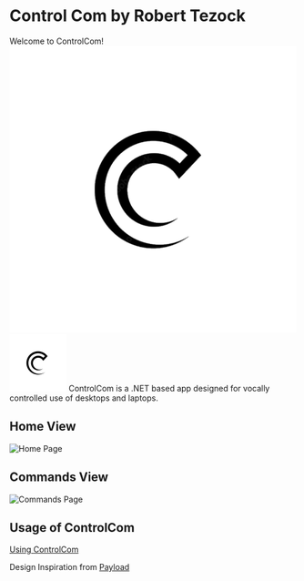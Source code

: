 # Control Com by Robert Tezock

Welcome to ControlCom!
![Logo](./ModernDesign/Images/ControlCom-Logo.png)
<img src="./ModernDesign/Images/ControlCom-Logo.png" width="100" height="100"/>
ControlCom is a .NET based app designed for vocally controlled use of desktops and laptops.

## Home View
![Home Page](https://user-images.githubusercontent.com/105029396/224744458-8ad9695b-c866-4b0c-9557-fe6671b558a4.png)  

## Commands View
![Commands Page](https://user-images.githubusercontent.com/105029396/224744483-97406a5b-db00-4b8d-864c-5258ecbbaa38.png)  

## Usage of ControlCom  

[Using ControlCom](https://user-images.githubusercontent.com/105029396/224746000-fab0e16c-20c2-418e-92ea-d21fb6544729.mp4)  
  
  
  
  
Design Inspiration from [Payload](https://www.youtube.com/@_buffer)

